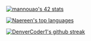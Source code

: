 [![mannouao's 42 stats](https://badge42.vercel.app/api/v2/cl39vsopq002109k4tyc6r52k/stats?cursusId=21&coalitionId=78)](https://github.com/JaeSeoKim/badge42)

[![Naereen's top languages](https://github-readme-stats.vercel.app/api/top-langs/?username=Mustapha-Nawawi-T&theme=blue-green)](https://github.com/anuraghazra/github-readme-stats)

[![DenverCoder1's github streak](https://github-readme-streak-stats.herokuapp.com/?user=Mustapha-Nawawi-T&theme=blue-green)](https://github.com/DenverCoder1/github-readme-streak-stats)
